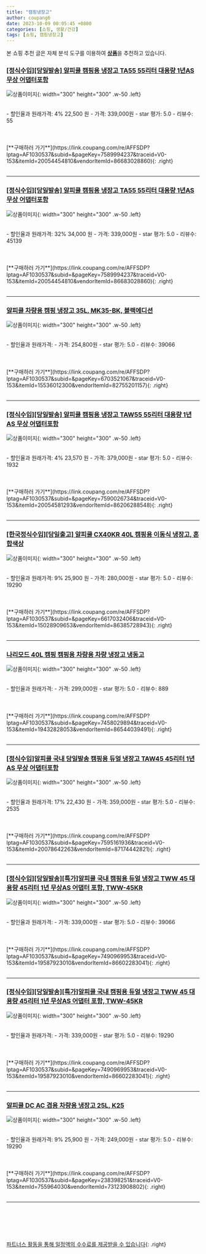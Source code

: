 ```yaml
---
title: "캠핑냉장고"
author: coupang6
date: 2023-10-09 00:05:45 +0800
categories: [쇼핑, 생활/건강]
tags: [쇼핑, 캠핑냉장고]
---
```


본 쇼핑 추천 글은 자체 분석 도구를 이용하여 [**상품**](https://link.coupang.com/a/bao1ui)을 추천하고 있습니다.

### [[정식수입][당일발송] 알피쿨 캠핑용 냉장고 TA55 55리터 대용량 1년AS 무상 어댑터포함](https://link.coupang.com/re/AFFSDP?lptag=AF1030537&subid=&pageKey=7589994237&traceid=V0-153&itemId=20054454810&vendorItemId=86683028860)

![상품이미지](https://thumbnail8.coupangcdn.com/thumbnails/remote/230x230ex/image/vendor_inventory/00ec/edb142d51e4029919339391ef092b397e5888b79c95630f55694d584deaa.jpg){: width="300" height="300" .w-50 .left}


<br>
- 할인율과 원래가격: 4%  22,500   원
- 가격: 339,000원
- star 평가: 5.0
- 리뷰수: 55
<br>
<br>
<br>
<br>
[**구매하러 가기**](https://link.coupang.com/re/AFFSDP?lptag=AF1030537&subid=&pageKey=7589994237&traceid=V0-153&itemId=20054454810&vendorItemId=86683028860){: .right}
<br>
<br>

---

### [[정식수입][당일발송] 알피쿨 캠핑용 냉장고 TA55 55리터 대용량 1년AS 무상 어댑터포함](https://link.coupang.com/re/AFFSDP?lptag=AF1030537&subid=&pageKey=7589994237&traceid=V0-153&itemId=20054454810&vendorItemId=86683028860)

![상품이미지](https://thumbnail8.coupangcdn.com/thumbnails/remote/230x230ex/image/vendor_inventory/00ec/edb142d51e4029919339391ef092b397e5888b79c95630f55694d584deaa.jpg){: width="300" height="300" .w-50 .left}


<br>
- 할인율과 원래가격: 32%  34,000   원
- 가격: 339,000원
- star 평가: 5.0
- 리뷰수: 45139
<br>
<br>
<br>
<br>
[**구매하러 가기**](https://link.coupang.com/re/AFFSDP?lptag=AF1030537&subid=&pageKey=7589994237&traceid=V0-153&itemId=20054454810&vendorItemId=86683028860){: .right}
<br>
<br>

---

### [알피쿨 차량용 캠핑 냉장고 35L, MK35-BK, 블랙에디션](https://link.coupang.com/re/AFFSDP?lptag=AF1030537&subid=&pageKey=6703521067&traceid=V0-153&itemId=15536012300&vendorItemId=82755201157)

![상품이미지](https://thumbnail10.coupangcdn.com/thumbnails/remote/230x230ex/image/rs_quotation_api/inpwioq9/cdb761c6fad246c6a00df85bd993d3e7.jpg){: width="300" height="300" .w-50 .left}


<br>
- 할인율과 원래가격: 
- 가격: 254,800원
- star 평가: 5.0
- 리뷰수: 39066
<br>
<br>
<br>
<br>
[**구매하러 가기**](https://link.coupang.com/re/AFFSDP?lptag=AF1030537&subid=&pageKey=6703521067&traceid=V0-153&itemId=15536012300&vendorItemId=82755201157){: .right}
<br>
<br>

---

### [[정식수입][당일발송] 알피쿨 캠핑용 냉장고 TAW55 55리터 대용량 1년AS 무상 어댑터포함](https://link.coupang.com/re/AFFSDP?lptag=AF1030537&subid=&pageKey=7590026734&traceid=V0-153&itemId=20054581293&vendorItemId=86206288548)

![상품이미지](https://thumbnail10.coupangcdn.com/thumbnails/remote/230x230ex/image/vendor_inventory/a237/63b87f9b0220c5ba4f8e213b5a07abda55a954f7e77a1d840db4fc09bf0c.jpg){: width="300" height="300" .w-50 .left}


<br>
- 할인율과 원래가격: 4%  23,570   원
- 가격: 379,000원
- star 평가: 5.0
- 리뷰수: 1932
<br>
<br>
<br>
<br>
[**구매하러 가기**](https://link.coupang.com/re/AFFSDP?lptag=AF1030537&subid=&pageKey=7590026734&traceid=V0-153&itemId=20054581293&vendorItemId=86206288548){: .right}
<br>
<br>

---

### [[한국정식수입][당일출고] 알피쿨 CX40KR 40L 캠핑용 이동식 냉장고, 혼합색상](https://link.coupang.com/re/AFFSDP?lptag=AF1030537&subid=&pageKey=6617032406&traceid=V0-153&itemId=15028909653&vendorItemId=86385728943)

![상품이미지](https://thumbnail9.coupangcdn.com/thumbnails/remote/230x230ex/image/vendor_inventory/52ca/57b36fc077f11062e0d5c1496a04b7a93450930db9b09d9e2fae1ae83dd3.jpg){: width="300" height="300" .w-50 .left}


<br>
- 할인율과 원래가격: 9%  25,900   원
- 가격: 280,000원
- star 평가: 5.0
- 리뷰수: 19290
<br>
<br>
<br>
<br>
[**구매하러 가기**](https://link.coupang.com/re/AFFSDP?lptag=AF1030537&subid=&pageKey=6617032406&traceid=V0-153&itemId=15028909653&vendorItemId=86385728943){: .right}
<br>
<br>

---

### [나리모드 40L 캠핑 캠핑용 차량용 차량 냉장고 냉동고](https://link.coupang.com/re/AFFSDP?lptag=AF1030537&subid=&pageKey=7458029894&traceid=V0-153&itemId=19432828053&vendorItemId=86544039491)

![상품이미지](https://thumbnail10.coupangcdn.com/thumbnails/remote/230x230ex/image/vendor_inventory/d593/7f6d722391da19db9b85c4c83ef7d6dbadab32ecac2cc62b0e8051a669ca.jpg){: width="300" height="300" .w-50 .left}


<br>
- 할인율과 원래가격: 
- 가격: 299,000원
- star 평가: 5.0
- 리뷰수: 889
<br>
<br>
<br>
<br>
[**구매하러 가기**](https://link.coupang.com/re/AFFSDP?lptag=AF1030537&subid=&pageKey=7458029894&traceid=V0-153&itemId=19432828053&vendorItemId=86544039491){: .right}
<br>
<br>

---

### [[정식수입]알피쿨 국내 당일발송 캠핑용 듀얼 냉장고 TAW45 45리터 1년AS 무상 어댑터포함](https://link.coupang.com/re/AFFSDP?lptag=AF1030537&subid=&pageKey=7595161936&traceid=V0-153&itemId=20078642263&vendorItemId=87174442821)

![상품이미지](https://thumbnail6.coupangcdn.com/thumbnails/remote/230x230ex/image/vendor_inventory/e17f/3df591d107817e3fa4a08a651deefbc825f8fa61b594b6fcb1cb6dcfcd10.jpg){: width="300" height="300" .w-50 .left}


<br>
- 할인율과 원래가격: 17%  22,430   원
- 가격: 359,000원
- star 평가: 5.0
- 리뷰수: 2535
<br>
<br>
<br>
<br>
[**구매하러 가기**](https://link.coupang.com/re/AFFSDP?lptag=AF1030537&subid=&pageKey=7595161936&traceid=V0-153&itemId=20078642263&vendorItemId=87174442821){: .right}
<br>
<br>

---

### [[정식수입][당일발송][특가]알피쿨 국내 캠핑용 듀얼 냉장고 TWW 45 대용량 45리터 1년 무상AS 어댑터 포함, TWW-45KR](https://link.coupang.com/re/AFFSDP?lptag=AF1030537&subid=&pageKey=7490969953&traceid=V0-153&itemId=19587923010&vendorItemId=86602283041)

![상품이미지](https://thumbnail7.coupangcdn.com/thumbnails/remote/230x230ex/image/vendor_inventory/0ede/e7240d96bcab0d403e6f9326b33c6f1160c9f64ed9d142c5e10982fd4efc.jpg){: width="300" height="300" .w-50 .left}


<br>
- 할인율과 원래가격: 
- 가격: 339,000원
- star 평가: 5.0
- 리뷰수: 39066
<br>
<br>
<br>
<br>
[**구매하러 가기**](https://link.coupang.com/re/AFFSDP?lptag=AF1030537&subid=&pageKey=7490969953&traceid=V0-153&itemId=19587923010&vendorItemId=86602283041){: .right}
<br>
<br>

---

### [[정식수입][당일발송][특가]알피쿨 국내 캠핑용 듀얼 냉장고 TWW 45 대용량 45리터 1년 무상AS 어댑터 포함, TWW-45KR](https://link.coupang.com/re/AFFSDP?lptag=AF1030537&subid=&pageKey=7490969953&traceid=V0-153&itemId=19587923010&vendorItemId=86602283041)

![상품이미지](https://thumbnail7.coupangcdn.com/thumbnails/remote/230x230ex/image/vendor_inventory/0ede/e7240d96bcab0d403e6f9326b33c6f1160c9f64ed9d142c5e10982fd4efc.jpg){: width="300" height="300" .w-50 .left}


<br>
- 할인율과 원래가격: 
- 가격: 339,000원
- star 평가: 5.0
- 리뷰수: 19290
<br>
<br>
<br>
<br>
[**구매하러 가기**](https://link.coupang.com/re/AFFSDP?lptag=AF1030537&subid=&pageKey=7490969953&traceid=V0-153&itemId=19587923010&vendorItemId=86602283041){: .right}
<br>
<br>

---

### [알피쿨 DC AC 겸용 차량용 냉장고 25L, K25](https://link.coupang.com/re/AFFSDP?lptag=AF1030537&subid=&pageKey=238398251&traceid=V0-153&itemId=755964030&vendorItemId=73123908802)

![상품이미지](https://thumbnail10.coupangcdn.com/thumbnails/remote/230x230ex/image/retail/images/5658563431775998-582ba487-0f36-4527-93a8-93fb06c37cd8.jpg){: width="300" height="300" .w-50 .left}


<br>
- 할인율과 원래가격: 9%  25,900   원
- 가격: 249,000원
- star 평가: 5.0
- 리뷰수: 19290
<br>
<br>
<br>
<br>
[**구매하러 가기**](https://link.coupang.com/re/AFFSDP?lptag=AF1030537&subid=&pageKey=238398251&traceid=V0-153&itemId=755964030&vendorItemId=73123908802){: .right}
<br>
<br>

---
<br><br><br><br><br> [파트너스 활동을 통해 일정액의 수수료를 제공받을 수 있습니다](https://link.coupang.com/a/bao1ui){: .right}